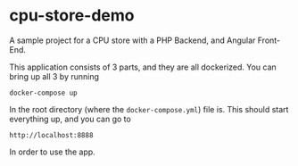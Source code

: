 # cpu-store-demo
A sample project for a CPU store with a PHP Backend, and Angular Front-End. 

This application consists of 3 parts, and they are all dockerized. You can bring up all 3 by running 

```
docker-compose up 
``` 
In the root directory (where the `docker-compose.yml`) file is. This should start everything up, and you can go to 

```
http://localhost:8888
```
In order to use the app.
